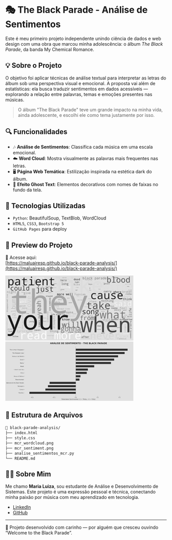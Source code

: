 # 🎭 The Black Parade - Análise de Sentimentos

Este é meu primeiro projeto independente unindo ciência de dados e web design com uma obra que marcou minha adolescência: o álbum *The Black Parade*, da banda My Chemical Romance.

## 💡 Sobre o Projeto

O objetivo foi aplicar técnicas de análise textual para interpretar as letras do álbum sob uma perspectiva visual e emocional. A proposta vai além de estatísticas: ela busca traduzir sentimentos em dados acessíveis — explorando a relação entre palavras, temas e emoções presentes nas músicas.

> O álbum "The Black Parade" teve um grande impacto na minha vida, ainda adolescente, e escolhi ele como tema justamente por isso.

## 🔍 Funcionalidades

- 🎶 **Análise de Sentimentos**: Classifica cada música em uma escala emocional.
- ☁️ **Word Cloud**: Mostra visualmente as palavras mais frequentes nas letras.
- 🖥️ **Página Web Temática**: Estilização inspirada na estética dark do álbum.
- 👻 **Efeito Ghost Text**: Elementos decorativos com nomes de faixas no fundo da tela.

## 🧪 Tecnologias Utilizadas

- `Python`: BeautifulSoup, TextBlob, WordCloud
- `HTML5`, `CSS3`, `Bootstrap 5`
- `GitHub Pages` para deploy

## 📸 Preview do Projeto

🔗 Acesse aqui:  
[https://maluairesp.github.io/black-parade-analysis/](https://maluairesp.github.io/black-parade-analysis/)

<img src="mcr_wordcloud.png" width="400" alt="Wordcloud" />
<img src="mcr_sentiment.png" width="400" alt="Sentiment chart" />

## 📁 Estrutura de Arquivos

```
📂 black-parade-analysis/
├── index.html
├── style.css
├── mcr_wordcloud.png
├── mcr_sentiment.png
├── analise_sentimentos_mcr.py
└── README.md
```

## 👩‍💻 Sobre Mim

Me chamo **Maria Luiza**, sou estudante de Análise e Desenvolvimento de Sistemas. Este projeto é uma expressão pessoal e técnica, conectando minha paixão por música com meu aprendizado em tecnologia.

- [LinkedIn](https://www.linkedin.com/in/maria-luiza-peixoto-b54491187/)
- [GitHub](https://github.com/maluairesp)

---

🖤 Projeto desenvolvido com carinho — por alguém que cresceu ouvindo “Welcome to the Black Parade”.
